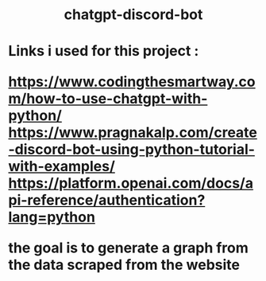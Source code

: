 <h1 align="center">chatgpt-discord-bot<h1>
  
  Links i used for this project :
  
  https://www.codingthesmartway.com/how-to-use-chatgpt-with-python/
  https://www.pragnakalp.com/create-discord-bot-using-python-tutorial-with-examples/
  https://platform.openai.com/docs/api-reference/authentication?lang=python

the goal is to generate a graph from the data scraped from the website 